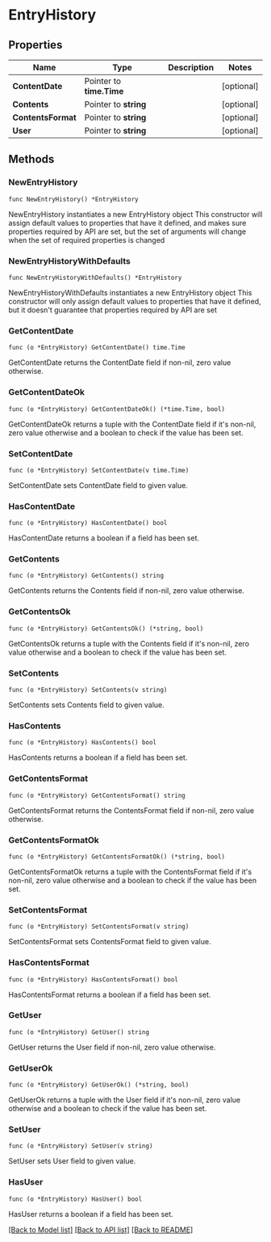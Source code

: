# EntryHistory

## Properties

Name | Type | Description | Notes
------------ | ------------- | ------------- | -------------
**ContentDate** | Pointer to **time.Time** |  | [optional] 
**Contents** | Pointer to **string** |  | [optional] 
**ContentsFormat** | Pointer to **string** |  | [optional] 
**User** | Pointer to **string** |  | [optional] 

## Methods

### NewEntryHistory

`func NewEntryHistory() *EntryHistory`

NewEntryHistory instantiates a new EntryHistory object
This constructor will assign default values to properties that have it defined,
and makes sure properties required by API are set, but the set of arguments
will change when the set of required properties is changed

### NewEntryHistoryWithDefaults

`func NewEntryHistoryWithDefaults() *EntryHistory`

NewEntryHistoryWithDefaults instantiates a new EntryHistory object
This constructor will only assign default values to properties that have it defined,
but it doesn't guarantee that properties required by API are set

### GetContentDate

`func (o *EntryHistory) GetContentDate() time.Time`

GetContentDate returns the ContentDate field if non-nil, zero value otherwise.

### GetContentDateOk

`func (o *EntryHistory) GetContentDateOk() (*time.Time, bool)`

GetContentDateOk returns a tuple with the ContentDate field if it's non-nil, zero value otherwise
and a boolean to check if the value has been set.

### SetContentDate

`func (o *EntryHistory) SetContentDate(v time.Time)`

SetContentDate sets ContentDate field to given value.

### HasContentDate

`func (o *EntryHistory) HasContentDate() bool`

HasContentDate returns a boolean if a field has been set.

### GetContents

`func (o *EntryHistory) GetContents() string`

GetContents returns the Contents field if non-nil, zero value otherwise.

### GetContentsOk

`func (o *EntryHistory) GetContentsOk() (*string, bool)`

GetContentsOk returns a tuple with the Contents field if it's non-nil, zero value otherwise
and a boolean to check if the value has been set.

### SetContents

`func (o *EntryHistory) SetContents(v string)`

SetContents sets Contents field to given value.

### HasContents

`func (o *EntryHistory) HasContents() bool`

HasContents returns a boolean if a field has been set.

### GetContentsFormat

`func (o *EntryHistory) GetContentsFormat() string`

GetContentsFormat returns the ContentsFormat field if non-nil, zero value otherwise.

### GetContentsFormatOk

`func (o *EntryHistory) GetContentsFormatOk() (*string, bool)`

GetContentsFormatOk returns a tuple with the ContentsFormat field if it's non-nil, zero value otherwise
and a boolean to check if the value has been set.

### SetContentsFormat

`func (o *EntryHistory) SetContentsFormat(v string)`

SetContentsFormat sets ContentsFormat field to given value.

### HasContentsFormat

`func (o *EntryHistory) HasContentsFormat() bool`

HasContentsFormat returns a boolean if a field has been set.

### GetUser

`func (o *EntryHistory) GetUser() string`

GetUser returns the User field if non-nil, zero value otherwise.

### GetUserOk

`func (o *EntryHistory) GetUserOk() (*string, bool)`

GetUserOk returns a tuple with the User field if it's non-nil, zero value otherwise
and a boolean to check if the value has been set.

### SetUser

`func (o *EntryHistory) SetUser(v string)`

SetUser sets User field to given value.

### HasUser

`func (o *EntryHistory) HasUser() bool`

HasUser returns a boolean if a field has been set.


[[Back to Model list]](../README.md#documentation-for-models) [[Back to API list]](../README.md#documentation-for-api-endpoints) [[Back to README]](../README.md)


